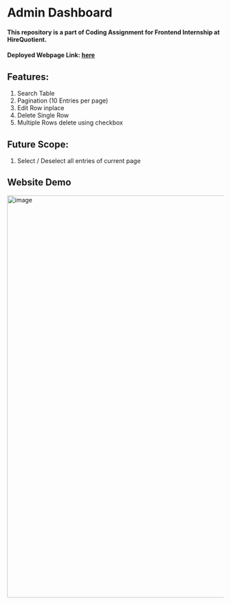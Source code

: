 # Admin Dashboard
#### This repository is a part of Coding Assignment for Frontend Internship at HireQuotient.
#### Deployed Webpage Link: [here](https://admin-dashboard-khushalivaidya.netlify.app/)
## Features:
1. Search Table
2. Pagination (10 Entries per page)
3. Edit Row inplace
4. Delete Single Row
5. Multiple Rows delete using checkbox

## Future Scope:
1. Select / Deselect all entries of current page

## Website Demo
<img width="935" alt="image" src="https://github.com/khushalivaidya/admin-dashboard/assets/73606210/12666711-3117-4a8b-956f-e4beed8909fe">
